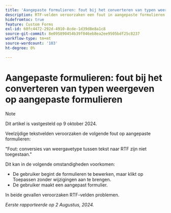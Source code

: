 ```yaml
---
title: 'Aangepaste formulieren: fout bij het converteren van typen weergeven op aangepaste formulieren'
description: RTF-velden veroorzaken een fout in aangepaste formulieren.
hidefromtoc: true
feature: Custom Forms
exl-id: 60fc4472-292d-4910-8cde-1d39d8e8a1c8
source-git-commit: 8e095890454b39f046eb8ea2ee9505bdf25c8237
workflow-type: tm+mt
source-wordcount: '103'
ht-degree: 0%

---
```


# Aangepaste formulieren: fout bij het converteren van typen weergeven op aangepaste formulieren

>[!NOTE]
>
>Dit artikel is vastgesteld op 9 oktober 2024.

Veelzijdige tekstvelden veroorzaken de volgende fout op aangepaste formulieren:

&quot;Fout: conversies van weergavetype tussen tekst naar RTF zijn niet toegestaan.&quot;

Dit kan in de volgende omstandigheden voorkomen:

* De gebruiker begint de formulieren te bewerken, maar klikt op Toepassen zonder wijzigingen aan te brengen.
* De gebruiker maakt een aangepast formulier.

In beide gevallen veroorzaken RTF-velden problemen.

_Eerste rapporteerde op 2 Augustus, 2024._
